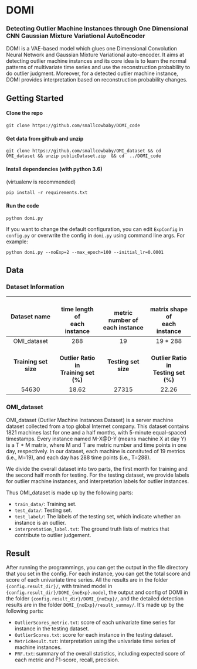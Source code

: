 # DOMI


###  Detecting Outlier Machine Instances through One Dimensional CNN Gaussian Mixture Variational AutoEncoder

DOMI is a VAE-based model which glues one Dimensional Convolution Neural Network and Gaussian Mixture Variational auto-encoder. 
It aims at detecting outlier machine instances and its core idea is to learn the normal patterns of multivariate time series
and use the reconstruction probability to do outlier judgment. 
Moreover, for a detected outlier machine instance, DOMI provides interpretation based on reconstruction probability changes.



## Getting Started

#### Clone the repo

```
git clone https://github.com/smallcowbaby/DOMI_code
```

#### Get data from github and unzip 

```
git clone https://github.com/smallcowbaby/OMI_dataset && cd OMI_dataset && unzip publicDataset.zip  && cd  ../DOMI_code
```


#### Install dependencies (with python 3.6) 

(virtualenv is recommended)

```shell
pip install -r requirements.txt
```


#### Run the code

```
python domi.py
```

If you want to change the default configuration, you can edit `ExpConfig` in `config.py` or 
overwrite the config in `domi.py` using command line args. For example:

```
python domi.py --noExp=2 --max_epoch=100 --initial_lr=0.0001 
```


## Data

### Dataset Information

| Dataset name| <br/> time length of </br> each instance | <br/> metric number of </br> each instance | <br/> matrix shape of </br> each instance |
|:------:|:----:|:--------:|:-----:|
| OMI_dataset | 288 | 19 | 19 * 288 |
| **Training set size** |**<br/>Outlier Ratio in </br> Training set (%)** |**Testing set size**|**<br/>Outlier Ratio in </br> Testing set (%)**| 
|  54630 | 18.62 | 27315 | 22.26 |


### OMI_dataset

OMI_dataset (Outlier Machine Instances Dataset) is a server machine dataset collected from a top global Internet company. 
This dataset contains 1821 machines last for one and a half months, with 5-minute equal-spaced timestamps. 
Every instance named M-X@D-Y (means machine X at day Y) is a T * M matrix, where M and T are metric number and time points in one day, respectively. 
In our dataset, each machine is consituted of 19 metrics (i.e., M=19), and each day has 288 time points (i.e., T=288).

We divide the overall dataset into two parts, the first month for training and the second half month for testing. 
For the testing dataset, we provide labels for outlier machine instances, and interpretation labels for outlier instances.

Thus OMI_dataset is made up by the following parts:

* `train_data/`: Training set.
* `test_data/`: Testing set.
* `test_label/`: The labels of the testing set, which indicate whether an instance is an outlier. 
* `interpretation_label.txt`: The ground truth lists of metrics that contribute to outlier judgement.


## Result

After running the programmings, you can get the output in the file directory that you set in the config. For each instance, you can get the total score and score of each univariate time series. 
All the results are in the folder `{config.result_dir}/`, with trained model in `{config.result_dir}/DOMI_{noExp}.model`, the output and config of DOMI in the folder `{config.result_dir}/DOMI_{noExp}/`, 
and the detailed detection results are in the folder `DOMI_{noExp}/result_summay/`. It's made up by the following parts:
* `OutlierScores_metric.txt`: score of each univariate time series for instance in the testing dataset.
* `OutlierScores.txt`: score for each instance in the testing dataset.
* `MetricResult.txt`: interpretation using the univariate time series of machine instances.
* `PRF.txt`: summary of the overall statistics, including expected score of each metric and F1-score, recall, precision. 